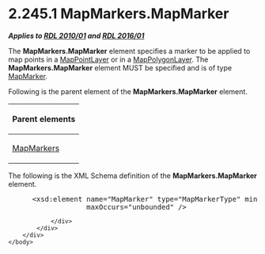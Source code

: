<html dir="LTR" xmlns:mshelp="http://msdn.microsoft.com/mshelp" xmlns:ddue="http://ddue.schemas.microsoft.com/authoring/2003/5" xmlns:xlink="http://www.w3.org/1999/xlink" xmlns:tool="http://www.microsoft.com/tooltip">
    <head>
        <meta http-equiv="Content-Type" content="text/html; CHARSET=utf-8"></meta>
        <meta name="save" content="history"></meta>
        <title>2.245.1 MapMarkers.MapMarker</title>
        <xml>
            <mshelp:toctitle title="2.245.1 MapMarkers.MapMarker"></mshelp:toctitle>
            <mshelp:rltitle title="[MS-RDL]: MapMarkers.MapMarker"></mshelp:rltitle>
            <mshelp:keyword index="A" term="86ce8dca-a479-4f6d-b0c2-a1989fb5c269"></mshelp:keyword>
            <mshelp:attr name="DCSext.ContentType" value="open specification"></mshelp:attr>
            <mshelp:attr name="AssetID" value="86ce8dca-a479-4f6d-b0c2-a1989fb5c269"></mshelp:attr>
            <mshelp:attr name="TopicType" value="kbRef"></mshelp:attr>
            <mshelp:attr name="DCSext.Title" value="[MS-RDL]: MapMarkers.MapMarker" />
        </xml>
    </head>
    <body>
        <div id="header">
            <h1 class="heading">2.245.1 MapMarkers.MapMarker</h1>
        </div>
        <div id="mainSection">
            <div id="mainBody">
                <div id="allHistory" class="saveHistory"></div>
                <div id="sectionSection0" class="section" name="collapseableSection">
                    

<p><b><i>Applies to </i></b><a href="3428e690-a348-4ec7-8a6a-8efb42d2cdee.md"><b><i>RDL 2010/01</i></b></a><b><i>
and </i></b><a href="52ce3983-2bfc-4e72-9359-42aaf5fe4509.md"><b><i>RDL 2016/01</i></b></a></p>

<p>The <b>MapMarkers.MapMarker</b> element specifies a marker
to be applied to map points in a <a href="aa1875f4-9842-4672-86d6-306ba5a075aa.md">MapPointLayer</a> or in a <a href="f54fa273-d9b2-4e49-a896-6001bcda016b.md">MapPolygonLayer</a>. The <b>MapMarkers.MapMarker</b>
element MUST be specified and is of type <a href="78bc5913-846b-42d0-a461-274754ad7d8b.md">MapMarker</a>.</p>

<p>Following is the parent element of the <b>MapMarkers.MapMarker</b>
element.</p>

<table>
 <thead>
  <tr>
   <th>
   <p>Parent elements</p>
   </th>
  </tr>
 </thead>
 <tr>
  <td>
  <p><a href="533d64cc-c1e9-4854-a468-a9df33e432ab.md">MapMarkers</a></p>
  </td>
 </tr>
</table>

<p>The following is the XML Schema definition of the <b>MapMarkers.MapMarker</b>
element.</p>

<dl>
<dd>
<div><pre> &lt;xsd:element name=&quot;MapMarker&quot; type=&quot;MapMarkerType&quot; minOccurs=&quot;1&quot; 
              maxOccurs=&quot;unbounded&quot; /&gt;
</pre></div>
</dd></dl>


                </div>
            </div>
        </div>
    </body>
</html>